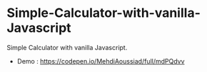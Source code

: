 # Simple-Calculator-with-vanilla-Javascript
Simple Calculator with vanilla Javascript.
- Demo : https://codepen.io/MehdiAoussiad/full/mdPQdvv
